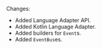 Changes:

* Added Language Adapter API.
* Added Kotlin Language Adapter.
* Added builders for `Event`s.
* Added `EventBus`es.
